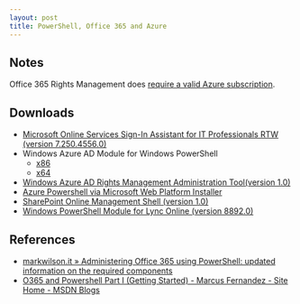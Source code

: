 ```yaml
---
layout: post
title: PowerShell, Office 365 and Azure
---
```


##  Notes
Office 365 Rights Management does [require a valid Azure subscription](http://technet.microsoft.com/en-us/library/dn655136.aspx).

## Downloads
* [Microsoft Online Services Sign-In Assistant for IT Professionals RTW (version 7.250.4556.0)](http://www.microsoft.com/en-us/download/details.aspx?id=41950)
* Windows Azure AD Module for Windows PowerShell
	* [x86](http://go.microsoft.com/fwlink/p/?linkid=236298)
	* [x64](http://go.microsoft.com/fwlink/p/?linkid=236297)
* [Windows Azure AD Rights Management Administration Tool(version 1.0)](http://www.microsoft.com/en-us/download/details.aspx?id=30339)
* [Azure Powershell via Microsoft Web Platform Installer](http://go.microsoft.com/fwlink/p/?linkid=320376&clcid=0x409)
* [SharePoint Online Management Shell  (version 1.0)](http://www.microsoft.com/en-us/download/details.aspx?id=35588)
* [Windows PowerShell Module for Lync Online (version 8892.0)](http://www.microsoft.com/en-us/download/details.aspx?id=39366)

## References
* [markwilson.it » Administering Office 365 using PowerShell: updated information on the required components](http://www.markwilson.co.uk/blog/2014/08/administering-office-365-using-powershell-updated-information-on-the-required-components.htm)
* [O365 and Powershell Part I (Getting Started) - Marcus Fernandez - Site Home - MSDN Blogs](http://blogs.msdn.com/b/marcus_fernandez/archive/2014/08/14/o365-and-powershell-part-i-getting-started.aspx)
